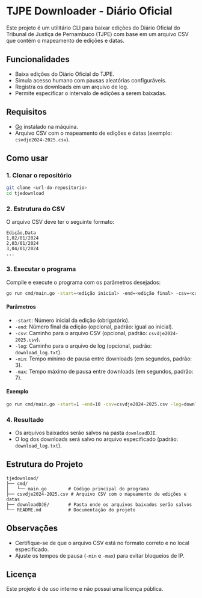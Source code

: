 # TJPE Downloader - Diário Oficial

Este projeto é um utilitário CLI para baixar edições do Diário Oficial do Tribunal de Justiça de Pernambuco (TJPE) com base em um arquivo CSV que contém o mapeamento de edições e datas.

## Funcionalidades

- Baixa edições do Diário Oficial do TJPE.
- Simula acesso humano com pausas aleatórias configuráveis.
- Registra os downloads em um arquivo de log.
- Permite especificar o intervalo de edições a serem baixadas.

## Requisitos

- [Go](https://golang.org/) instalado na máquina.
- Arquivo CSV com o mapeamento de edições e datas (exemplo: `csvdje2024-2025.csv`).

## Como usar

### 1. Clonar o repositório

```bash
git clone <url-do-repositorio>
cd tjedownload
```

### 2. Estrutura do CSV

O arquivo CSV deve ter o seguinte formato:

```csv
Edição,Data
1,02/01/2024
2,03/01/2024
3,04/01/2024
...
```

### 3. Executar o programa

Compile e execute o programa com os parâmetros desejados:

```bash
go run cmd/main.go -start=<edição inicial> -end=<edição final> -csv=<caminho do CSV> -log=<arquivo de log> -min=<pausa mínima> -max=<pausa máxima>
```

#### Parâmetros

- `-start`: Número inicial da edição (obrigatório).
- `-end`: Número final da edição (opcional, padrão: igual ao inicial).
- `-csv`: Caminho para o arquivo CSV (opcional, padrão: `csvdje2024-2025.csv`).
- `-log`: Caminho para o arquivo de log (opcional, padrão: `download_log.txt`).
- `-min`: Tempo mínimo de pausa entre downloads (em segundos, padrão: 3).
- `-max`: Tempo máximo de pausa entre downloads (em segundos, padrão: 7).

#### Exemplo

```bash
go run cmd/main.go -start=1 -end=10 -csv=csvdje2024-2025.csv -log=download_log.txt -min=5 -max=10
```

### 4. Resultado

- Os arquivos baixados serão salvos na pasta `downloadDJE`.
- O log dos downloads será salvo no arquivo especificado (padrão: `download_log.txt`).

## Estrutura do Projeto

```
tjedownload/
├── cmd/
│   └── main.go        # Código principal do programa
├── csvdje2024-2025.csv # Arquivo CSV com o mapeamento de edições e datas
├── downloadDJE/       # Pasta onde os arquivos baixados serão salvos
└── README.md          # Documentação do projeto
```

## Observações

- Certifique-se de que o arquivo CSV está no formato correto e no local especificado.
- Ajuste os tempos de pausa (`-min` e `-max`) para evitar bloqueios de IP.

## Licença

Este projeto é de uso interno e não possui uma licença pública.